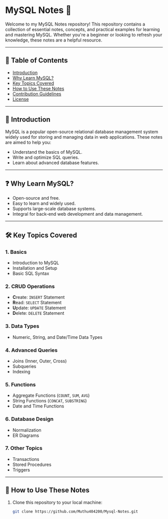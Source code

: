 # MySQL Notes 📘

Welcome to my MySQL Notes repository! This repository contains a collection of essential notes, concepts, and practical examples for learning and mastering MySQL. Whether you're a beginner or looking to refresh your knowledge, these notes are a helpful resource.

---

## 📂 Table of Contents

- [Introduction](#introduction)
- [Why Learn MySQL?](#why-learn-mysql)
- [Key Topics Covered](#key-topics-covered)
- [How to Use These Notes](#how-to-use-these-notes)
- [Contribution Guidelines](#contribution-guidelines)
- [License](#license)

---

## 📝 Introduction

MySQL is a popular open-source relational database management system widely used for storing and managing data in web applications. These notes are aimed to help you:

- Understand the basics of MySQL.
- Write and optimize SQL queries.
- Learn about advanced database features.

---

## ❓ Why Learn MySQL?

- Open-source and free.
- Easy to learn and widely used.
- Supports large-scale database systems.
- Integral for back-end web development and data management.

---

## 🛠️ Key Topics Covered

### 1. Basics
- Introduction to MySQL
- Installation and Setup
- Basic SQL Syntax

### 2. CRUD Operations
- **C**reate: `INSERT` Statement
- **R**ead: `SELECT` Statement
- **U**pdate: `UPDATE` Statement
- **D**elete: `DELETE` Statement

### 3. Data Types
- Numeric, String, and Date/Time Data Types

### 4. Advanced Queries
- Joins (Inner, Outer, Cross)
- Subqueries
- Indexing

### 5. Functions
- Aggregate Functions (`COUNT`, `SUM`, `AVG`)
- String Functions (`CONCAT`, `SUBSTRING`)
- Date and Time Functions

### 6. Database Design
- Normalization
- ER Diagrams

### 7. Other Topics
- Transactions
- Stored Procedures
- Triggers

---

## 🚀 How to Use These Notes

1. Clone this repository to your local machine:
   ```bash
   git clone https://github.com/Muthu404200/Mysql-Notes.git
